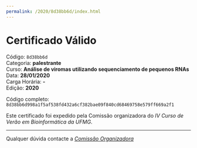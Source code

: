 ```yaml
---
permalink: /2020/8d38bb6d/index.html
---
```


# Certificado Válido

Código: `8d38bb6d`<br>
Categoria: **palestrante**<br>
Curso: **Análise de viromas utilizando sequenciamento de pequenos RNAs**<br>
Data: **28/01/2020**<br>
Carga Horária: **-**<br>
Edição: **2020**<br>


Código completo: `8d38bb6d998a1f5af538fd432a6cf382bae09f840cd68469758e579ff669a2f1`


Este certificado foi expedido pela Comissão organizadora do *IV Curso de Verão em Bioinformática da UFMG*.

----

Qualquer dúvida contacte a [_Comissão Organizadora_](<mailto:cursobioinfoufmg@gmail.com$subject=[Certificados]>)


